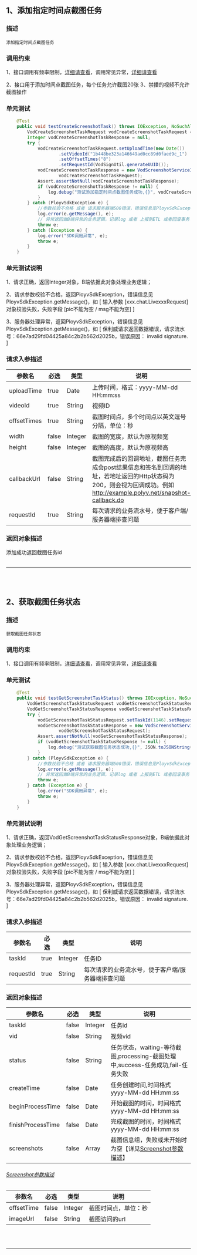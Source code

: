 ## 1、添加指定时间点截图任务
### 描述
```
添加指定时间点截图任务
```
### 调用约束
1、接口调用有频率限制，[详细请查看](/limit.md)，调用常见异常，[详细请查看](/exceptionDoc)

2、接口用于添加时间点截图任务，每个任务允许截图20张
3、禁播的视频不允许截图操作
### 单元测试
```java
	@Test
	public void testCreateScreenshotTask() throws IOException, NoSuchAlgorithmException {
        VodCreateScreenshotTaskRequest vodCreateScreenshotTaskRequest = new VodCreateScreenshotTaskRequest();
        Integer vodCreateScreenshotTaskResponse = null;
        try {
            vodCreateScreenshotTaskRequest.setUploadTime(new Date())
                    .setVideoId("1b448be323a146649ad0cc89d0faed9c_1")
                    .setOffsetTimes("8")
                    .setRequestId(VodSignUtil.generateUUID());
            vodCreateScreenshotTaskResponse = new VodScreenshotServiceImpl().createScreenshotTask(
                    vodCreateScreenshotTaskRequest);
            Assert.assertNotNull(vodCreateScreenshotTaskResponse);
            if (vodCreateScreenshotTaskResponse != null) {
                log.debug("测试添加指定时间点截图任务成功,{}", vodCreateScreenshotTaskResponse);
            }
        } catch (PloyvSdkException e) {
            //参数校验不合格 或者 请求服务器端500错误，错误信息见PloyvSdkException.getMessage()
            log.error(e.getMessage(), e);
            // 异常返回做B端异常的业务逻辑，记录log 或者 上报到ETL 或者回滚事务
            throw e;
        } catch (Exception e) {
            log.error("SDK调用异常", e);
            throw e;
        }
    }
```
### 单元测试说明
1、请求正确，返回Integer对象，B端依据此对象处理业务逻辑；

2、请求参数校验不合格，返回PloyvSdkException，错误信息见PloyvSdkException.getMessage()，如 [ 输入参数 [xxx.chat.LivexxxRequest]对象校验失败，失败字段 [pic不能为空 / msg不能为空] ]

3、服务器处理异常，返回PloyvSdkException，错误信息见PloyvSdkException.getMessage()，如 [ 保利威请求返回数据错误，请求流水号：66e7ad29fd04425a84c2b2b562d2025b，错误原因： invalid signature. ]
### 请求入参描述

| 参数名 | 必选 | 类型 | 说明 | 
| -- | -- | -- | -- | 
| uploadTime | true | Date | 上传时间，格式：yyyy-MM-dd HH:mm:ss | 
| videoId | true | String | 视频ID | 
| offsetTimes | true | String | 截图时间点，多个时间点以英文逗号分隔，单位：秒 | 
| width | false | Integer | 截图的宽度，默认为原视频宽 | 
| height | false | Integer | 截图的高度，默认为原视频高 | 
| callbackUrl | false | String | 截图完成后的回调地址，截图任务完成会post结果信息和签名到回调的地址，若地址返回的Http状态码为200，则会视为回调成功。例如 http://example.polyv.net/snapshot-callback.do | 
| requestId | true | String | 每次请求的业务流水号，便于客户端/服务器端排查问题 | 

### 返回对象描述

添加成功返回截图任务id
<br /><br />

------------------

<br /><br />

## 2、获取截图任务状态
### 描述
```
获取截图任务状态
```
### 调用约束
1、接口调用有频率限制，[详细请查看](/limit.md)，调用常见异常，[详细请查看](/exceptionDoc)

### 单元测试
```java
	@Test
	public void testGetScreenshotTaskStatus() throws IOException, NoSuchAlgorithmException {
        VodGetScreenshotTaskStatusRequest vodGetScreenshotTaskStatusRequest = new VodGetScreenshotTaskStatusRequest();
        VodGetScreenshotTaskStatusResponse vodGetScreenshotTaskStatusResponse = null;
        try {
            vodGetScreenshotTaskStatusRequest.setTaskId(1146).setRequestId(VodSignUtil.generateUUID());
            vodGetScreenshotTaskStatusResponse = new VodScreenshotServiceImpl().getScreenshotTaskStatus(
                    vodGetScreenshotTaskStatusRequest);
            Assert.assertNotNull(vodGetScreenshotTaskStatusResponse);
            if (vodGetScreenshotTaskStatusResponse != null) {
                log.debug("测试获取截图任务状态成功,{}", JSON.toJSONString(vodGetScreenshotTaskStatusResponse));
            }
        } catch (PloyvSdkException e) {
            //参数校验不合格 或者 请求服务器端500错误，错误信息见PloyvSdkException.getMessage()
            log.error(e.getMessage(), e);
            // 异常返回做B端异常的业务逻辑，记录log 或者 上报到ETL 或者回滚事务
            throw e;
        } catch (Exception e) {
            log.error("SDK调用异常", e);
            throw e;
        }
    }
```
### 单元测试说明
1、请求正确，返回VodGetScreenshotTaskStatusResponse对象，B端依据此对象处理业务逻辑；

2、请求参数校验不合格，返回PloyvSdkException，错误信息见PloyvSdkException.getMessage()，如 [ 输入参数 [xxx.chat.LivexxxRequest]对象校验失败，失败字段 [pic不能为空 / msg不能为空] ]

3、服务器处理异常，返回PloyvSdkException，错误信息见PloyvSdkException.getMessage()，如 [ 保利威请求返回数据错误，请求流水号：66e7ad29fd04425a84c2b2b562d2025b，错误原因： invalid signature. ]
### 请求入参描述

| 参数名 | 必选 | 类型 | 说明 | 
| -- | -- | -- | -- | 
| taskId | true | Integer | 任务ID | 
| requestId | true | String | 每次请求的业务流水号，便于客户端/服务器端排查问题 | 

### 返回对象描述


| 参数名 | 必选 | 类型 | 说明 | 
| -- | -- | -- | -- | 
| taskId | false | Integer | 任务id | 
| vid | false | String | 视频vid | 
| status | false | String | 任务状态，waiting-等待截图,processing-截图处理中,success-任务成功,fail-任务失败 | 
| createTime | false | Date | 任务创建时间,时间格式 yyyy-MM-dd HH:mm:ss | 
| beginProcessTime | false | Date | 开始截图的时间，时间格式 yyyy-MM-dd HH:mm:ss | 
| finishProcessTime | false | Date | 完成截图的时间，时间格式 yyyy-MM-dd HH:mm:ss | 
| screenshots | false | Array | 截图信息组，失败或未开始时为空【详见[Screenshot参数描述](screenshotService.md?id=polyv29)】 | 

<h6 id="polyv29"><a href="#/screenshotService.md?id=polyv29"data-id="Screenshot参数描述"class="anchor"><span>Screenshot参数描述</span></a></h6> <!-- {docsify-ignore} -->

| 参数名 | 必选 | 类型 | 说明 | 
| -- | -- | -- | -- | 
| offsetTime | false | Integer | 截图时间点，单位：秒 | 
| imageUrl | false | String | 截图访问的url | 

<br /><br />

------------------

<br /><br />


